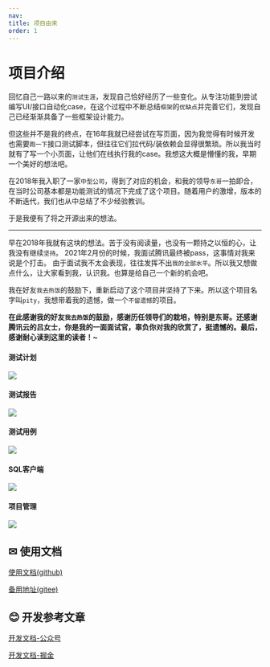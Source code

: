```yaml
---
nav:
title: 项目由来
order: 1
---
```

# 项目介绍

回忆自己一路以来的`测试生涯`，发现自己恰好经历了一些变化。从专注功能到尝试编写UI/接口自动化case，在这个过程中不断总结`框架`的`优缺点`并完善它们，发现自己已经渐渐具备了一些框架设计能力。

但这些并不是我的终点，在16年我就已经尝试在写页面，因为我觉得有时候开发也需要`跑一下`接口测试脚本，但往往它们拉代码/装依赖会显得很繁琐。所以我当时就有了写一个小页面，让他们在线执行我的case。我想这大概是懵懂的我，早期一个美好的想法吧。

在2018年我入职了一家`中型公司`，得到了对应的机会，和我的领导`东哥`一拍即合，在当时公司基本都是功能测试的情况下完成了这个项目。随着用户的激增，版本的不断迭代，我们也从中总结了不少经验教训。

于是我便有了将之开源出来的想法。

---

早在2018年我就有这块的想法。苦于没有阅读量，也没有一颗持之以恒的心，让我没有继续`坚持`。 2021年2月份的时候，我面试腾讯最终被pass，这事情对我来说是个打击。
由于面试我不太会表现，往往发挥不出`我的全部水平`。所以我又想做点什么，让大家看到我，认识我。也算是给自己一个新的机会吧。

我在好友`我去热饭`的鼓励下，重新启动了这个项目并坚持了下来。所以这个项目名字叫`pity`，我想带着我的遗憾，做一个`不留遗憾`的项目。

**在此感谢我的好友`我去热饭`的鼓励，感谢历任领导们的栽培，特别是东哥。还感谢腾讯云的吕女士，你是我的一面面试官，辜负你对我的欣赏了，挺遗憾的。最后，感谢耐心读到这里的读者！~**

#### 测试计划

![](http://oss.pity.fun/picture/2022-2-25/1645803999678-image.png)

#### 测试报告

![](http://oss.pity.fun/picture/2022-2-25/1645804075353-image.png)

#### 测试用例

![](http://oss.pity.fun/picture/2022-2-25/1645804276470-image.png)


#### SQL客户端

![](http://oss.pity.fun/picture/2022-2-25/1645804151559-image.png)

#### 项目管理

![](http://oss.pity.fun/picture/2022-2-26/1645854332681-image.png)

## ✉ 使用文档

[使用文档(github)](https://wuranxu.github.io/pityDoc/)

[备用地址(gitee)](https://woodywrx.gitee.io/pityDoc/)

## 😊 开发参考文章

[开发文档-公众号](https://mp.weixin.qq.com/mp/appmsgalbum?__biz=MzIyMjUwOTk5Mw==&action=getalbum&album_id=1983195471686762500&scene=173&from_msgid=2247484522&from_itemidx=8&count=3&nolastread=1#wechat_redirect)

[开发文档-掘金](https://juejin.cn/column/6977933898952998926)
